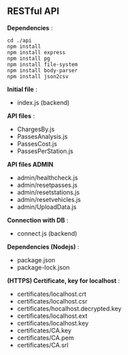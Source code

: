 ## RESTful API
**Dependencies** :
```
cd ./api
npm install
npm install express
npm install pg
npm install file-system
npm install body-parser
npm install json2csv
```

**Initial file** :
- index.js (backend)

**API files** :
- ChargesBy.js
- PassesAnalysis.js
- PassesCost.js
- PassesPerStation.js

**API files ADMIN**
- admin/healthcheck.js
- admin/resetpasses.js
- admin/resetstations.js
- admin/resetvehicles.js
- admin/UploadData.js

**Connection with DB** :
- connect.js (backend)

**Dependencies (Nodejs)** :
- package.json
- package-lock.json

**(HTTPS) Certificate, key for localhost** :
- certificates/localhost.crt
- certificates/localhost.csr
- certificates/hocalhost.decrypted.key
- certificates/localhost.ext
- certificates/localhost.key
- certificates/CA.key
- certificates/CA.pem
- certificates/CA.srl
